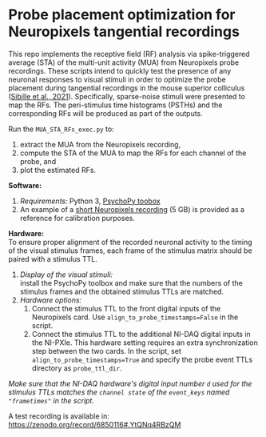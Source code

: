 # Probe placement optimization for Neuropixels tangential recordings

This repo implements the receptive field (RF) analysis via spike-triggered average (STA) of the multi-unit activity (MUA) from Neuropixels probe recordings. These scripts intend to quickly test the presence of any neuronal responses to visual stimuli in order to optimize the probe placement during tangential recordings in the mouse superior colliculus ([Sibille et al., 2021](https://www.biorxiv.org/content/10.1101/2021.06.12.448191v1.abstract)). Specifically, sparse-noise stimuli were presented to map the RFs. The peri-stimulus time histograms (PSTHs) and the corresponding RFs will be produced as part of the outputs.

Run the `MUA_STA_RFs_exec.py` to:
1. extract the MUA from the Neuropixels recording,
2. compute the STA of the MUA to map the RFs for each channel of the probe, and 
3. plot the estimated RFs.

**Software:** 
1. *Requirements:* Python 3, [PsychoPy toobox](https://www.psychopy.org/download.html)
2. An example of a [short Neuropixels recording](https://drive.google.com/drive/folders/19J-1CywCBwKaT7fIeQdrptI3LV4aR7e6?usp=sharing) (5 GB) is provided as a reference for calibration purposes.

**Hardware:**  
To ensure proper alignment of the recorded neuronal activity to the timing of the visual stimulus frames, each frame of the stimulus matrix should be paired with a stimulus TTL.
1. *Display of the visual stimuli:*  
install the PsychoPy toolbox and make sure that the numbers of the stimulus frames and the obtained stimulus TTLs are matched. 
2. *Hardware options:* 
    1. Connect the stimulus TTL to the front digital inputs of the Neuropixels card. Use `align_to_probe_timestamps=False` in the script.
    2. Connect the stimulus TTL to the additional NI-DAQ digital inputs in the NI-PXIe. This hardware setting requires an extra synchronization step between the two cards. In the script, set `align_to_probe_timestamps=True` and specify the probe event TTLs directory as `probe_ttl_dir`. 

*Make sure that the NI-DAQ hardware's digital input number `d` used for the stimulus TTLs matches the `channel state` of the `event_keys` named `"frametimes"` in the script.*

A test recording is available in: https://zenodo.org/record/6850116#.YtQNq4RBzQM
